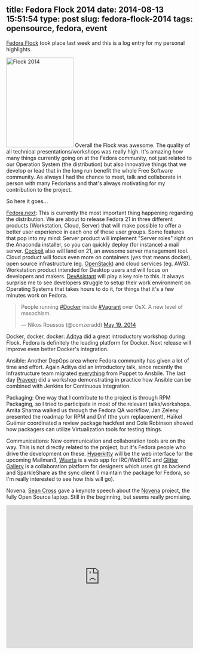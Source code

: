 title: Fedora Flock 2014
date: 2014-08-13 15:51:54
type: post
slug: fedora-flock-2014
tags: opensource, fedora, event
---

[Fedora Flock](http://www.flocktofedora.com/) took place last week and this is a log entry for my personal highlights.

<a href="https://www.flickr.com/photos/comzeradd/14671187430" title="Flock 2014 by Nikos Roussos, on Flickr"><img src="https://farm6.staticflickr.com/5575/14671187430_7c5c5ef531_m.jpg" class="txt" width="180" height="240" alt="Flock 2014"></a> Overall the Flock was awesome. The quality of all technical presentations/workshops was really high. It's amazing how many things currently going on at the Fedora community, not just related to our Operation System (the distribution) but also innovative things that we develop or lead that in the long run benefit the whole Free Software community. As always I had the chance to meet, talk and collaborate in person with many Fedorians and that's always motivating for my contribution to the project.

So here it goes...

[Fedora.next](https://fedoraproject.org/wiki/Fedora.next): This is currently the most important thing happening regarding the distribution. We are about to release Fedora 21 in three different products (Workstation, Cloud, Server) that will make possible to offer a better user experience in each one of these user groups. Some features that pop into my mind: Server product will implement "Server roles" right on the Anaconda installer, so you can quickly deploy (for instance) a mail server. [Cockpit](http://cockpit-project.org/) also will land on 21, an awesome server management tool. Cloud product will focus even more on containers (yes that means docker), open source infrastructure (eg. [OpenStack](http://www.openstack.org/)) and cloud services (eg. AWS). Workstation product intended for Desktop users and will focus on developers and makers. [DevAsistant](http://devassistant.org/) will play a key role to this. It always surprise me to see developers struggle to setup their work environment on Operating Systems that takes hours to do it, for things that it's a few minutes work on Fedora.

<blockquote class="twitter-tweet" lang="en"><p>People running <a href="https://twitter.com/hashtag/Docker?src=hash">#Docker</a> inside <a href="https://twitter.com/hashtag/Vagrant?src=hash">#Vagrant</a> over OsX. A new level of masochism.</p>&mdash; Nikos Roussos (@comzeradd) <a href="https://twitter.com/comzeradd/statuses/468398793894133760">May 19, 2014</a></blockquote>
<script async src="//platform.twitter.com/widgets.js" charset="utf-8"></script>

Docker, docker, docker: [Aditya](https://twitter.com/adityapatawari) did a great introductory workshop during Flock. Fedora is definitely the leading platform for Docker. Next release will improve even better Docker's integration.

Ansible: Another DepOps area where Fedora community has given a lot of time and effort. Again Aditya did an introductory talk, since recently the Infrastructure team migrated [everything](http://infrastructure.fedoraproject.org/cgit/ansible.git) from Puppet to Ansbile. The last day [Praveen](https://twitter.com/kumar_pravin) did a workshop demonstrating in practice how Ansible can be combined with Jenkins for Continuous Integration.

Packaging: One way that I contribute to the project is through RPM Packaging, so I tried to participate in most of the relevant talks/workshops. Amita Sharma walked us through the Fedora QA workflow, Jan Zeleny presented the roadmap for RPM and Dnf (the yum replacement), Haïkel Guémar coordinated a review package hackfest and Cole Robinson showed how packagers can utilize Virtualization tools for testing things.

Communications: New communication and collaboration tools are on the way. This is not directly related to the project, but it's Fedora people who drive the development on these. [Hyperkitty](https://fedorahosted.org/hyperkitty/) will be the web interface for the upcoming Mailman3, [Waarta](https://www.waartaa.com/) is a web app for IRC/WebRTC and [Glitter Gallery](http://www.glittergallery.net/) is a collaboration platform for designers which uses git as backend and SparkleShare as the sync client (I maintain the package for Fedora, so I'm really interested to see how this will go).

Novena: [Sean Cross](https://twitter.com/xobs) gave a keynote speech about the [Novena](http://www.kosagi.com/w/index.php?title=Novena_Main_Page) project, the fully Open Source laptop. Still in the beginning, but seems really promising.

<p class="text-center">
<iframe src="https://www.flickr.com/photos/comzeradd/14842603975/in/set-72157645862758620/player/" width="500" height="383" frameborder="0" allowfullscreen webkitallowfullscreen mozallowfullscreen oallowfullscreen msallowfullscreen></iframe>
</p>
